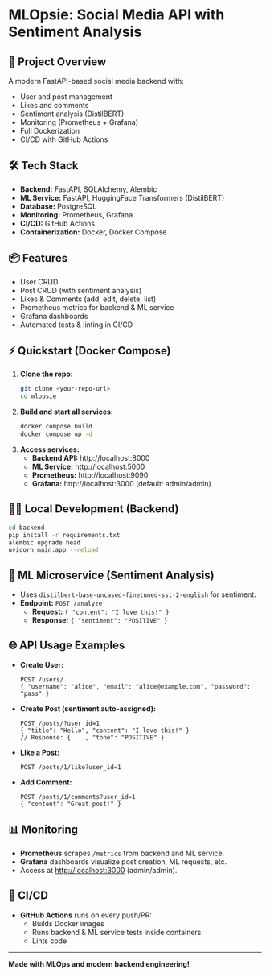 # MLOpsie: Social Media API with Sentiment Analysis

## 🚀 Project Overview
A modern FastAPI-based social media backend with:
- User and post management
- Likes and comments
- Sentiment analysis (DistilBERT)
- Monitoring (Prometheus + Grafana)
- Full Dockerization
- CI/CD with GitHub Actions

## 🛠️ Tech Stack
- **Backend:** FastAPI, SQLAlchemy, Alembic
- **ML Service:** FastAPI, HuggingFace Transformers (DistilBERT)
- **Database:** PostgreSQL
- **Monitoring:** Prometheus, Grafana
- **CI/CD:** GitHub Actions
- **Containerization:** Docker, Docker Compose

## 📦 Features
- User CRUD
- Post CRUD (with sentiment analysis)
- Likes & Comments (add, edit, delete, list)
- Prometheus metrics for backend & ML service
- Grafana dashboards
- Automated tests & linting in CI/CD

## ⚡ Quickstart (Docker Compose)
1. **Clone the repo:**
   ```sh
   git clone <your-repo-url>
   cd mlopsie
   ```
2. **Build and start all services:**
   ```sh
   docker compose build
   docker compose up -d
   ```
3. **Access services:**
   - **Backend API:** http://localhost:8000
   - **ML Service:** http://localhost:5000
   - **Prometheus:** http://localhost:9090
   - **Grafana:** http://localhost:3000 (default: admin/admin)

## 🧑‍💻 Local Development (Backend)
```sh
cd backend
pip install -r requirements.txt
alembic upgrade head
uvicorn main:app --reload
```

## 🧠 ML Microservice (Sentiment Analysis)
- Uses `distilbert-base-uncased-finetuned-sst-2-english` for sentiment.
- **Endpoint:** `POST /analyze`
  - **Request:** `{ "content": "I love this!" }`
  - **Response:** `{ "sentiment": "POSITIVE" }`

## 🌐 API Usage Examples
- **Create User:**
  ```http
  POST /users/
  { "username": "alice", "email": "alice@example.com", "password": "pass" }
  ```
- **Create Post (sentiment auto-assigned):**
  ```http
  POST /posts/?user_id=1
  { "title": "Hello", "content": "I love this!" }
  // Response: { ..., "tone": "POSITIVE" }
  ```
- **Like a Post:**
  ```http
  POST /posts/1/like?user_id=1
  ```
- **Add Comment:**
  ```http
  POST /posts/1/comments?user_id=1
  { "content": "Great post!" }
  ```

## 📊 Monitoring
- **Prometheus** scrapes `/metrics` from backend and ML service.
- **Grafana** dashboards visualize post creation, ML requests, etc.
- Access at [http://localhost:3000](http://localhost:3000) (admin/admin).

## 🔄 CI/CD
- **GitHub Actions** runs on every push/PR:
  - Builds Docker images
  - Runs backend & ML service tests inside containers
  - Lints code

---
**Made with MLOps and modern backend engineering!**
